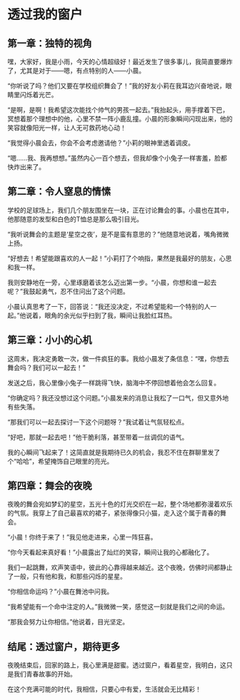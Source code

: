 # 透过我的窗户

## 第一章：独特的视角

嘿，大家好，我是小雨，今天的心情超级好！最近发生了很多事儿，我简直要爆炸了，尤其是对于——嗯，有点特别的人——小晨。

“你听说了吗？他们又要在学校组织舞会了！”我的好友小莉在我耳边兴奋地说，眼睛里闪烁着光芒。

“是啊，是啊！我希望这次能找个帅气的男孩一起去。”我抬起头，用手撑着下巴，冥想着那个理想中的他，心里不禁一阵小鹿乱撞。小晨的形象瞬间闪现出来，他的笑容就像阳光一样，让人无可救药地心动！

“我觉得小晨会去，你会不会考虑邀请他？”小莉的眼神里透着调皮。

“嗯……我、我再想想。”虽然内心一百个想去，但我却像个小兔子一样害羞，脸都快炸出来了。

## 第二章：令人窒息的情愫

学校的足球场上，我们几个朋友围坐在一块，正在讨论舞会的事。小晨也在其中，他那随意的发型和白色的T恤总是那么吸引目光。

“我听说舞会的主题是‘星空之夜’，是不是蛮有意思的？”他随意地说着，嘴角微微上扬。

“好想去！希望能跟喜欢的人一起！”小莉打了个响指，果然是我最好的朋友，心思和我一样。

我则安静地在一旁，心里琢磨着该怎么迈出第一步。“小晨，你想和谁一起去呢？”我鼓起勇气，忍不住问出了这个问题。

小晨认真思考了一下，回答说：“我还没决定，不过希望能和一个特别的人一起。”他说着，眼角的余光似乎扫到了我，瞬间让我脸红耳热。

## 第三章：小小的心机

这周末，我决定勇敢一次，做一件疯狂的事。我给小晨发了条信息：“嘿，你想去舞会吗？我们可以一起去！”

发送之后，我心里像小兔子一样跳得飞快，脑海中不停回想着他会怎么回复。

“你确定吗？我还没想过这个问题。”小晨发来的消息让我松了一口气，但又意外地有些失落。

“那我们可以一起去探讨一下这个问题呀？”我试着让气氛轻松点。

“好吧，那就一起去吧！”他干脆利落，甚至带着一丝调侃的语气。

我的心瞬间飞起来了！这简直就是我期待已久的机会，我忍不住在群聊里发了个“哈哈”，希望掩饰自己眼里的亮光。

## 第四章：舞会的夜晚

夜晚的舞会宛如梦幻的星空，五光十色的灯光交织在一起，整个场地都弥漫着欢乐的气氛。我穿上了自己最喜欢的裙子，紧张得像只小猫，走入这个属于青春的舞会。

“小晨！你终于来了！”我见他走进来，心里一阵狂喜。

“你今天看起来真好看！”小晨露出了灿烂的笑容，瞬间让我的心都融化了。

我们一起跳舞，欢声笑语中，彼此的心靠得越来越近。这个夜晚，仿佛时间都静止了一般，只有他和我，和那些闪烁的星星。

“你相信命运吗？”小晨在舞池中问我。

“我希望能有一个命中注定的人。”我微微一笑，感觉这一刻就是我们之间的命运。

“那我会努力让你相信。”他说着，目光坚定。

## 结尾：透过窗户，期待更多

夜晚结束后，回家的路上，我心里满是甜蜜。透过窗户，看着星空，我明白，这只是我们青春故事的开始。

在这个充满可能的时代，我相信，只要心中有爱，生活就会无比精彩！